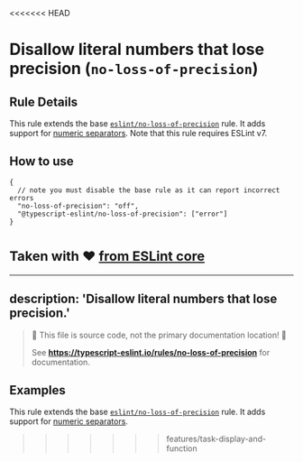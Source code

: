 <<<<<<< HEAD
# Disallow literal numbers that lose precision (`no-loss-of-precision`)

## Rule Details

This rule extends the base [`eslint/no-loss-of-precision`](https://eslint.org/docs/rules/no-loss-of-precision) rule.
It adds support for [numeric separators](https://github.com/tc39/proposal-numeric-separator).
Note that this rule requires ESLint v7.

## How to use

```jsonc
{
  // note you must disable the base rule as it can report incorrect errors
  "no-loss-of-precision": "off",
  "@typescript-eslint/no-loss-of-precision": ["error"]
}
```

<sup>Taken with ❤️ [from ESLint core](https://github.com/eslint/eslint/blob/master/docs/rules/no-loss-of-precision.md)</sup>
=======
---
description: 'Disallow literal numbers that lose precision.'
---

> 🛑 This file is source code, not the primary documentation location! 🛑
>
> See **https://typescript-eslint.io/rules/no-loss-of-precision** for documentation.

## Examples

This rule extends the base [`eslint/no-loss-of-precision`](https://eslint.org/docs/rules/no-loss-of-precision) rule.
It adds support for [numeric separators](https://github.com/tc39/proposal-numeric-separator).
>>>>>>> features/task-display-and-function
